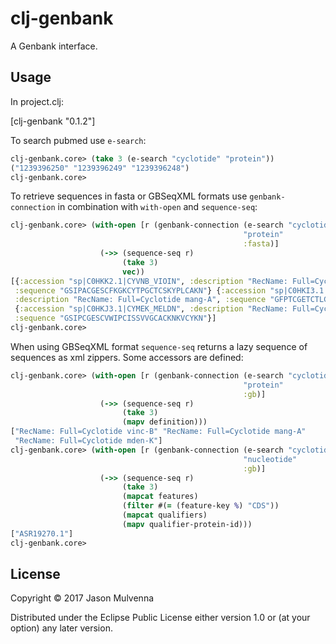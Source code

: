 # clj-genbank

A Genbank interface.

## Usage

In project.clj:

[clj-genbank "0.1.2"]

To search pubmed use `e-search`:

```clojure
clj-genbank.core> (take 3 (e-search "cyclotide" "protein"))
("1239396250" "1239396249" "1239396248")
clj-genbank.core>
```

To retrieve sequences in fasta or GBSeqXML formats use
`genbank-connection` in combination with `with-open` and
`sequence-seq`:

```clojure
clj-genbank.core> (with-open [r (genbank-connection (e-search "cyclotide" "protein")
                                                    "protein"
                                                    :fasta)]
                    (->> (sequence-seq r)
                         (take 3)
                         vec))
[{:accession "sp|C0HKK2.1|CYVNB_VIOIN", :description "RecName: Full=Cyclotide vinc-B",
 :sequence "GSIPACGESCFKGKCYTPGCTCSKYPLCAKN"} {:accession "sp|C0HKI3.1|CYMNA_MELAG",
 :description "RecName: Full=Cyclotide mang-A", :sequence "GFPTCGETCTLGTCNTPGCTCSWPICTRD"}
 {:accession "sp|C0HKJ3.1|CYMEK_MELDN", :description "RecName: Full=Cyclotide mden-K",
 :sequence "GSIPCGESCVWIPCISSVVGCACKNKVCYKN"}]
clj-genbank.core>
```

When using GBSeqXML format `sequence-seq` returns a lazy sequence of
sequences as xml zippers. Some accessors are defined:

```clojure
clj-genbank.core> (with-open [r (genbank-connection (e-search "cyclotide" "protein")
                                                    "protein"
                                                    :gb)]
                    (->> (sequence-seq r)
                         (take 3)
                         (mapv definition)))
["RecName: Full=Cyclotide vinc-B" "RecName: Full=Cyclotide mang-A"
 "RecName: Full=Cyclotide mden-K"]
clj-genbank.core> (with-open [r (genbank-connection (e-search "cyclotide" "nucleotide")
                                                    "nucleotide"
                                                    :gb)]
                    (->> (sequence-seq r)
                         (take 3)
                         (mapcat features)
                         (filter #(= (feature-key %) "CDS"))
                         (mapcat qualifiers)
                         (mapv qualifier-protein-id)))
["ASR19270.1"]
clj-genbank.core>
```

## License

Copyright © 2017 Jason Mulvenna

Distributed under the Eclipse Public License either version 1.0 or (at
your option) any later version.
